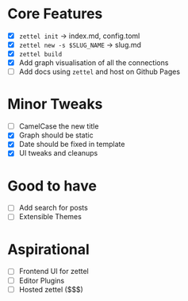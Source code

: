 # Core Features

- [x] `zettel init` -> index.md, config.toml
- [x] `zettel new -s $SLUG_NAME` -> slug.md
- [x] `zettel build`
- [x] Add graph visualisation of all the connections
- [ ] Add docs using `zettel` and host on Github Pages

# Minor Tweaks
- [ ] CamelCase the new title
- [x] Graph should be static
- [x] Date should be fixed in template
- [x] UI tweaks and cleanups

# Good to have
- [ ] Add search for posts
- [ ] Extensible Themes

# Aspirational
- [ ] Frontend UI for zettel
- [ ] Editor Plugins
- [ ] Hosted zettel ($$$)
